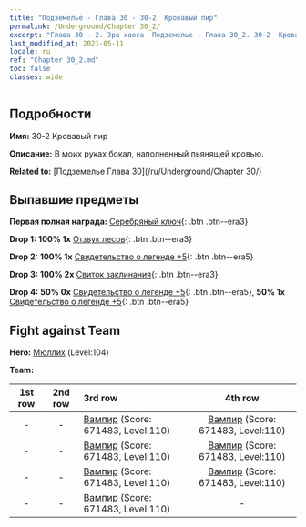 ```yaml
---
title: "Подземелье - Глава 30 - 30-2  Кровавый пир"
permalink: /Underground/Chapter 30_2/
excerpt: "Глава 30 - 2. Эра хаоса  Подземелье - Глава 30_2. 30-2  Кровавый пир"
last_modified_at: 2021-05-11
locale: ru
ref: "Chapter 30_2.md"
toc: false
classes: wide
---
```


## Подробности

 **Имя:** 30-2  Кровавый пир

 **Описание:**       В моих руках бокал, наполненный пьянящей кровью.

 **Related to:** [Подземелье Глава 30](/ru/Underground/Chapter 30/)

## Выпавшие предметы

 **Первая полная награда:** [Серебряный ключ](/ItemsRU/con_693/){: .btn .btn--era3}

 **Drop 1:** **100% 1x** [Отзвук лесов](/ItemsRU/her_465/){: .btn .btn--era3}

 **Drop 2:** **100% 1x** [Свидетельство о легенде +5](/ItemsRU/mat_102/){: .btn .btn--era5}

 **Drop 3:** **100% 2x** [Свиток заклинания](/ItemsRU/con_694/){: .btn .btn--era3}

 **Drop 4:** **50% 0x** [Свидетельство о легенде +5](/ItemsRU/mat_102/){: .btn .btn--era5}, **50% 1x** [Свидетельство о легенде +5](/ItemsRU/mat_102/){: .btn .btn--era5}


## Fight against Team
 **Hero:** [Мюллих](/ru/heroes/Mullich/) (Level:104)

 **Team:**


  | 1st row | 2nd row | 3rd row | 4th row |
  |:----:|:----:|:----|:----:|
  | - | - | [Вампир](/ru/units/Vampire/) (Score: 671483, Level:110)  | [Вампир](/ru/units/Vampire/) (Score: 671483, Level:110)  |
  | - | - | [Вампир](/ru/units/Vampire/) (Score: 671483, Level:110)  | [Вампир](/ru/units/Vampire/) (Score: 671483, Level:110)  |
  | - | - | [Вампир](/ru/units/Vampire/) (Score: 671483, Level:110)  | [Вампир](/ru/units/Vampire/) (Score: 671483, Level:110)  |
  | - | - | [Вампир](/ru/units/Vampire/) (Score: 671483, Level:110)  | - |


